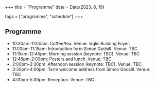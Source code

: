 +++
title = "Programme"
date = Date(2023, 8, 19)

tags = ["programme", "schedule"]
+++


## Programme
* 10:30am-11:00am: Coffee/tea. Venue: Inglis Building Foyer. 
* 11:00am-11:15am: Introduction form Simon Godsill. Venue: TBC
* 11:15am-12:45pm: Morning session (keynote: TBC). Venue: TBC
* 12:45pm-2:00pm: Posters and lunch. Venue: TBC
* 2:00pm-3:30pm: Afternoon session (keynote: TBC). Venue: TBC
* 3:30pm-4:00pm: Term welcome address from Simon Godsill. Venue: TBC
* 4:00pm-5:00pm: Reception. Venue: TBC
